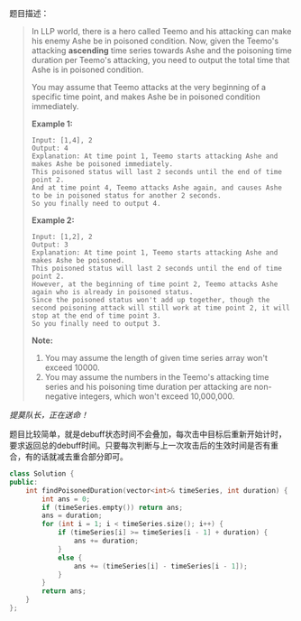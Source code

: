 题目描述：

> In LLP world, there is a hero called Teemo and his attacking can make his enemy Ashe be in poisoned condition. Now, given the Teemo's attacking **ascending** time series towards Ashe and the poisoning time duration per Teemo's attacking, you need to output the total time that Ashe is in poisoned condition.
>
> You may assume that Teemo attacks at the very beginning of a specific time point, and makes Ashe be in poisoned condition immediately.
>
> **Example 1:**
>
> ```
> Input: [1,4], 2
> Output: 4
> Explanation: At time point 1, Teemo starts attacking Ashe and makes Ashe be poisoned immediately. 
> This poisoned status will last 2 seconds until the end of time point 2. 
> And at time point 4, Teemo attacks Ashe again, and causes Ashe to be in poisoned status for another 2 seconds. 
> So you finally need to output 4.
>
> ```
>
> **Example 2:**
>
> ```
> Input: [1,2], 2
> Output: 3
> Explanation: At time point 1, Teemo starts attacking Ashe and makes Ashe be poisoned. 
> This poisoned status will last 2 seconds until the end of time point 2. 
> However, at the beginning of time point 2, Teemo attacks Ashe again who is already in poisoned status. 
> Since the poisoned status won't add up together, though the second poisoning attack will still work at time point 2, it will stop at the end of time point 3. 
> So you finally need to output 3.
>
> ```
>
> **Note:**
>
> 1. You may assume the length of given time series array won't exceed 10000.
> 2. You may assume the numbers in the Teemo's attacking time series and his poisoning time duration per attacking are non-negative integers, which won't exceed 10,000,000.

*提莫队长，正在送命！*

题目比较简单，就是debuff状态时间不会叠加，每次击中目标后重新开始计时，要求返回总的debuff时间。只要每次判断与上一次攻击后的生效时间是否有重合，有的话就减去重合部分即可。

```c++
class Solution {
public:
    int findPoisonedDuration(vector<int>& timeSeries, int duration) {
        int ans = 0;
        if (timeSeries.empty()) return ans;
        ans = duration;
        for (int i = 1; i < timeSeries.size(); i++) {
            if (timeSeries[i] >= timeSeries[i - 1] + duration) {
                ans += duration;
            }
            else {
                ans += (timeSeries[i] - timeSeries[i - 1]);
            }
        }
        return ans;
    }
};
```

